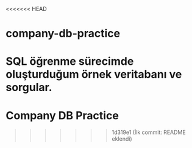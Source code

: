 <<<<<<< HEAD
# company-db-practice
SQL öğrenme sürecimde oluşturduğum örnek veritabanı ve sorgular.
=======
# Company DB Practice
>>>>>>> 1d319e1 (İlk commit: README eklendi)
